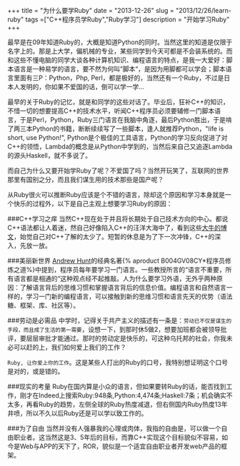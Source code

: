 +++
title = "为什么要学Ruby"
date = "2013-12-26"
slug = "2013/12/26/learn-ruby"
tags =["C++程序员学Ruby","Ruby学习"]
description = "开始学习Ruby"
+++

  最早是在09年知道Ruby的，大概是知道Python的同时。当然这里的知道是仅限于名字上的。那是上大学，偏机械的专业，某些同学到今天可都是不会装系统的。而和这些不懂电脑的同学大谈各种计算机知识、编程语言的特点，是我一大爱好：脚本语言是一种易学的语言，要不然为何叫”脚本“，是因为用脚都可以学会；脚本语言里面有三P：Python，Php, Perl，都是极好的，当然还有一个Ruby，不过是日本人发明的，你如果不爱国的话，倒可以学一学...

  最早的关于Ruby的记忆，就是和同学的这些对话了。毕业后，狂补C++的知识，不惜一切的想要提高C++的技术水平，听闻C++程序员必须要辅修一门脚本语言，于是Perl，Python，Ruby三门语言在我脑中角逐，最后Python胜出，于是啃了两三本Python的书籍，断断续续写了一些脚本，逢人就推荐Python，"life is short, use Python!", Python是个极佳的工具语言，Python的学习反向促进了对C++的领悟，Lambda的概念是从Python中学到的，当然后来自己又追逐Lambda的源头Haskell，就不多说了。

  而自己为什么又要开始学Ruby了呢？不爱国了吗？当然开玩笑了，互联网的世界那里有国别之分，而且我们谋生用的技术那些是国产呢？

  从Ruby很火可以推断Ruby应该是个不错的语言，除却这个原因和学习本身就是一个快乐的过程外，以下是自己主观上想要学习Ruby的原因：

###C++学习之痒
当然C++现在处于并且将长期处于自己技术方向的中心。都说C++语法都让人着迷，然自己好像陷入C++的汪洋大海中了，看到这些[大牛的博文][1]，始觉自己对C++了解的太少了。短暂的休息是为了下一次冲锋，C++的深入，先放一放。

###美丽新世界
[Andrew Hunt][2]的经典名著{% aproduct B004GV08CY*程序员修炼之道%}中提到，程序员每年要学习一门语言。一些教授所言的“语言不重要，所有语言都是相通的“这种观点经不起推敲。人为什么要学习外语，无外乎两种原因：了解语言背后的思维习惯和掌握语言背后的信息价值。编程语言和自然语言一样的，学习一门新的编程语言，可以接触到新的思维习惯和语言先天的优势（语法糖、框架、库、社区等）。

###劳动是必需品
中学时，记得关于共产主义的描述有一条是：`劳动已不仅是谋生的手段，而且成了生活的第一需要`，设想一下，到那时休5做2，想要加班都会被领导批评，要层层审批才能通过。那时的劳动定是快乐的，可这种乌托邦的社会，你我未必可以赶的上，我们如何爱上我们的工作？

`Ruby, 让你爱上你的工作`。这是某些人打出的Ruby的口号，我特别想证明这个口号是对的，或是错的。

###现实的考量
Ruby在国内算是小众的语言，但如果要转Ruby的话，能否找到工作，刚才在Indeed上搜索Ruby:948条,Python:4,474条;Haskell:7条；机会确实不太多，再看Ruby的趋势，左侧全球的Ruby热度减退，但右侧国内Ruby热度13年井喷，所以不久以后Ruby还是可以学以致工作的。

<script type="text/javascript" src="//www.google.com/trends/embed.js?hl=en-US&q=/m/06ff5&cmpt=q&content=1&cid=TIMESERIES_GRAPH_0&export=5&w=400&h=330"></script>

<script type="text/javascript" src="//www.google.com/trends/embed.js?hl=en-US&q=Ruby&geo=CN&cmpt=geo&content=1&cid=TIMESERIES_GRAPH_0&export=5&w=350&h=330"></script>
###为了自由
当然并没有人强暴我的心理或肉体，我指的自由是，可以做一个自由职业者。这当然这是3、5年后的目标，而靠C++实现这个目标貌似不容易，如今是Web与APP的天下了，ROR，貌似是一个适宜自由职业者开发web产品的框架。



[1]: /blog/2013/12/12/cpp-blogs/
[2]: http://en.wikipedia.org/wiki/Andy_Hunt_(author)

